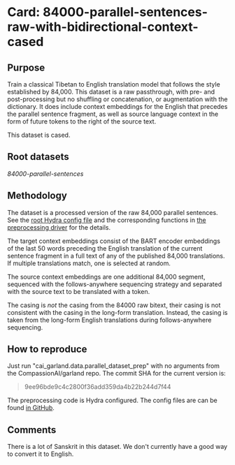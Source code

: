 # Card: 84000-parallel-sentences-raw-with-bidirectional-context-cased

## Purpose

Train a classical Tibetan to English translation model that follows the style established by 84,000. This dataset is a raw passthrough, with pre- and post-processing but no shuffling or concatenation, or augmentation with the dictionary. It does include context embeddings for the English that precedes the parallel sentence fragment, as well as source language context in the form of future tokens to the right of the source text.

This dataset is cased.

## Root datasets

_84000-parallel-sentences_

## Methodology

The dataset is a processed version of the raw 84,000 parallel sentences. See the [root Hydra config file](https://github.com/CompassionAI/garland/blob/9ee96bde9c4c2800f36add359da4b22b244d7f44/cai_garland/data/dataset_prep.config/config.yaml) and the corresponding functions in [the preprocessing driver](https://github.com/CompassionAI/garland/blob/9ee96bde9c4c2800f36add359da4b22b244d7f44/cai_garland/data/parallel_dataset_prep.py) for the details.

The target context embeddings consist of the BART encoder embeddings of the last 50 words preceding the English translation of the current sentence fragment in a full text of any of the published 84,000 translations. If multiple translations match, one is selected at random.

The source context embeddings are one additional 84,000 segment, sequenced with the follows-anywhere sequencing strategy and separated with the source text to be translated with a <mask> token.

The casing is *not* the casing from the 84000 raw bitext, their casing is not consistent with the casing in the long-form translation. Instead, the casing is taken from the long-form English translations during follows-anywhere sequencing.

## How to reproduce

Just run "cai_garland.data.parallel_dataset_prep" with no arguments from the CompassionAI/garland repo. The commit SHA for the current version is:

> 9ee96bde9c4c2800f36add359da4b22b244d7f44

The preprocessing code is Hydra configured. The config files are can be found [in GitHub](https://github.com/CompassionAI/garland/tree/9ee96bde9c4c2800f36add359da4b22b244d7f44/cai_garland/data/dataset_prep.config).

## Comments

There is a lot of Sanskrit in this dataset. We don't currently have a good way to convert it to English.
